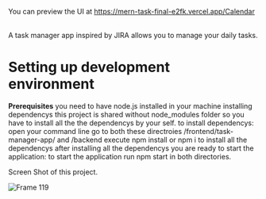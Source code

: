 
You can preview the UI at https://mern-task-final-e2fk.vercel.app/Calendar    


A task manager app inspired by JIRA allows you to manage your daily tasks.

<H1>Setting up development environment</H1>
<b>Prerequisites</b>
you need to have node.js installed in your machine
installing dependencys
this project is shared without node_modules folder so you have to install all the the dependencys by your self.
to install dependencys:
open your command line
go to both these directroies /frontend/task-manager-app/ and /backend
execute npm install or npm i to install all the dependencys
after installing all the dependencys you are ready to start the application:
to start the application run npm start in both directories.


Screen Shot of this project.

![Frame 119](https://github.com/akp660/mern_task_final/assets/72183243/b2a66b05-d954-46fc-92ef-dda771cbff5a)
